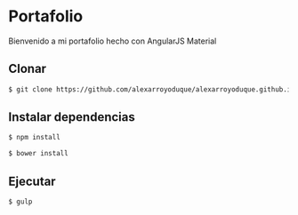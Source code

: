 # Portafolio

Bienvenido a mi portafolio hecho con AngularJS Material

## Clonar

```sh
$ git clone https://github.com/alexarroyoduque/alexarroyoduque.github.io.git
```

## Instalar dependencias

```sh
$ npm install
```

```sh
$ bower install
```

## Ejecutar

```sh
$ gulp
```
